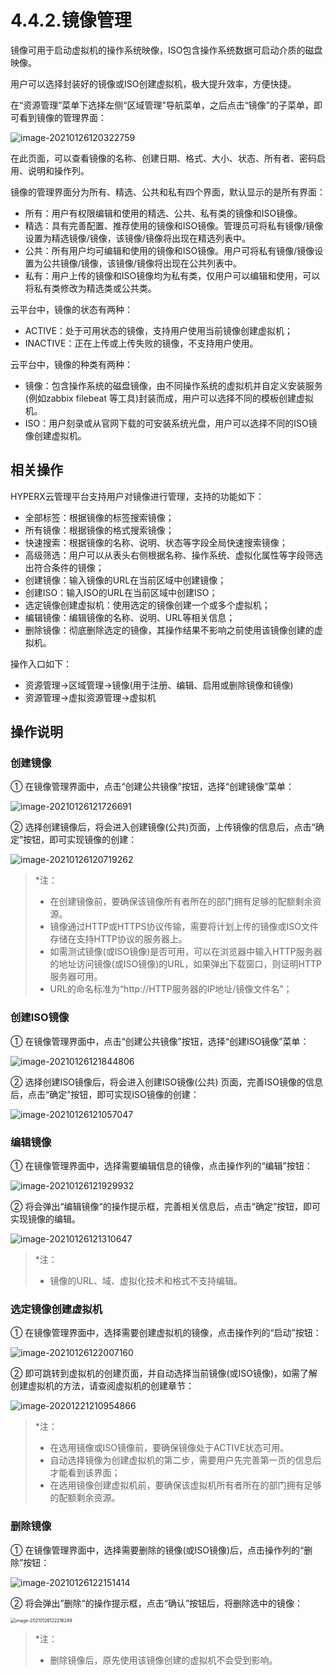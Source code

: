 # 4.4.2.镜像管理

镜像可用于启动虚拟机的操作系统映像，ISO包含操作系统数据可启动介质的磁盘映像。

用户可以选择封装好的镜像或ISO创建虚拟机，极大提升效率，方便快捷。

在“资源管理”菜单下选择左侧“区域管理”导航菜单，之后点击“镜像”的子菜单，即可看到镜像的管理界面：

![image-20210126120322759](template_management.assets/image-20210126120322759.png)

在此页面，可以查看镜像的名称、创建日期、格式、大小、状态、所有者、密码启用、说明和操作列。

镜像的管理界面分为所有、精选、公共和私有四个界面，默认显示的是所有界面：

- 所有：用户有权限编辑和使用的精选、公共、私有类的镜像和ISO镜像。
- 精选：具有完善配置、推荐使用的镜像和ISO镜像。管理员可将私有镜像/镜像设置为精选镜像/镜像，该镜像/镜像将出现在精选列表中。
- 公共：所有用户均可编辑和使用的镜像和ISO镜像。用户可将私有镜像/镜像设置为公共镜像/镜像，该镜像/镜像将出现在公共列表中。
- 私有：用户上传的镜像和ISO镜像均为私有类，仅用户可以编辑和使用，可以将私有类修改为精选类或公共类。

云平台中，镜像的状态有两种：

- ACTIVE：处于可用状态的镜像，支持用户使用当前镜像创建虚拟机；
- INACTIVE：正在上传或上传失败的镜像，不支持用户使用。

云平台中，镜像的种类有两种：

- 镜像：包含操作系统的磁盘镜像，由不同操作系统的虚拟机并自定义安装服务(例如zabbix filebeat 等工具)封装而成，用户可以选择不同的模板创建虚拟机。
- ISO：用户刻录或从官网下载的可安装系统光盘，用户可以选择不同的ISO镜像创建虚拟机。

## 相关操作

HYPERX云管理平台支持用户对镜像进行管理，支持的功能如下：

- 全部标签：根据镜像的标签搜索镜像；
- 所有镜像：根据镜像的格式搜索镜像；
- 快速搜索：根据镜像的名称、说明、状态等字段全局快速搜索镜像；
- 高级筛选：用户可以从表头右侧根据名称、操作系统、虚拟化属性等字段筛选出符合条件的镜像；
- 创建镜像：输入镜像的URL在当前区域中创建镜像；
- 创建ISO：输入ISO的URL在当前区域中创建ISO；
- 选定镜像创建虚拟机：使用选定的镜像创建一个或多个虚拟机；
- 编辑镜像：编辑镜像的名称、说明、URL等相关信息；
- 删除镜像：彻底删除选定的镜像，其操作结果不影响之前使用该镜像创建的虚拟机。

操作入口如下：

- 资源管理→区域管理→镜像(用于注册、编辑、启用或删除镜像和镜像)
- 资源管理→虚拟资源管理→虚拟机

## 操作说明

### 创建镜像

① 在镜像管理界面中，点击“创建公共镜像”按钮，选择“创建镜像”菜单：

![image-20210126121726691](template_management.assets/image-20210126121726691.png)

② 选择创建镜像后，将会进入创建镜像(公共)页面，上传镜像的信息后，点击“确定”按钮，即可实现镜像的创建：

![image-20210126120719262](template_management.assets/image-20210126120719262.png)

> *注：
>
> - 在创建镜像前，要确保该镜像所有者所在的部门拥有足够的配额剩余资源。
> - 镜像通过HTTP或HTTPS协议传输，需要将计划上传的镜像或ISO文件存储在支持HTTP协议的服务器上。
> - 如需测试镜像(或ISO镜像)是否可用，可以在浏览器中输入HTTP服务器的地址访问镜像(或ISO镜像)的URL，如果弹出下载窗口，则证明HTTP服务器可用。
> - URL的命名标准为“http://HTTP服务器的IP地址/镜像文件名”；

### 创建ISO镜像

① 在镜像管理界面中，点击“创建公共镜像”按钮，选择“创建ISO镜像”菜单：

![image-20210126121844806](template_management.assets/image-20210126121844806.png)

② 选择创建ISO镜像后，将会进入创建ISO镜像(公共) 页面，完善ISO镜像的信息后，点击“确定”按钮，即可实现ISO镜像的创建：

![image-20210126121057047](template_management.assets/image-20210126121057047.png)

### 编辑镜像

① 在镜像管理界面中，选择需要编辑信息的镜像，点击操作列的“编辑”按钮：           

![image-20210126121929932](template_management.assets/image-20210126121929932.png)

② 将会弹出“编辑镜像“的操作提示框，完善相关信息后，点击“确定”按钮，即可实现镜像的编辑。

![image-20210126121310647](template_management.assets/image-20210126121310647.png)

> *注：
>
> - 镜像的URL、域、虚拟化技术和格式不支持编辑。

### 选定镜像创建虚拟机

① 在镜像管理界面中，选择需要创建虚拟机的镜像，点击操作列的“启动”按钮：

![image-20210126122007160](template_management.assets/image-20210126122007160.png)

② 即可跳转到虚拟机的创建页面，并自动选择当前镜像(或ISO镜像)，如需了解创建虚拟机的方法，请查阅虚拟机的创建章节：

![image-20201221210954866](template_management.assets/image-20201221210954866.png)

> *注：
>
> - 在选用镜像或ISO镜像前，要确保镜像处于ACTIVE状态可用。
> - 自动选择镜像为创建虚拟机的第二步，需要用户先完善第一页的信息后才能看到该界面；
> - 在选用镜像创建虚拟机前，要确保该虚拟机所有者所在的部门拥有足够的配额剩余资源。

### 删除镜像

① 在镜像管理界面中，选择需要删除的镜像(或ISO镜像)后，点击操作列的“删除”按钮：

![image-20210126122151414](template_management.assets/image-20210126122151414.png)

② 将会弹出”删除“的操作提示框，点击“确认”按钮后，将删除选中的镜像：

<img src="template_management.assets/image-20210126122216249.png" alt="image-20210126122216249" style="zoom:50%;" />

> *注：
>
> - 删除镜像后，原先使用该镜像创建的虚拟机不会受到影响。